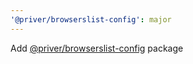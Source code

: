 ```yaml
---
'@priver/browserslist-config': major
---
```


Add [@priver/browserslist-config](https://www.npmjs.com/package/@priver/browserslist-config) package
